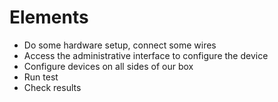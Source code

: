 # Elements


* Do some hardware setup, connect some wires
* Access the administrative interface to configure the device
* Configure devices on all sides of our box
* Run test
* Check results



